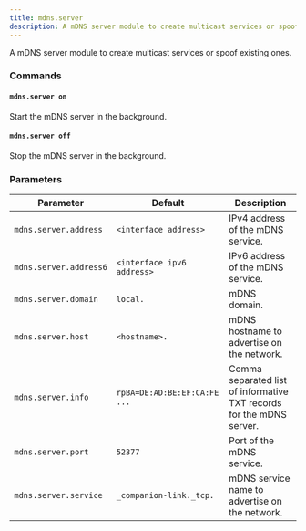 ```yaml
---
title: mdns.server
description: A mDNS server module to create multicast services or spoof existing ones.
---
```


A mDNS server module to create multicast services or spoof existing ones.

### Commands

#### `mdns.server on`

Start the mDNS server in the background.

#### `mdns.server off`

Stop the mDNS server in the background.

### Parameters

| Parameter              | Default                      | Description                                                          |
| ---------------------- | ---------------------------- | -------------------------------------------------------------------- |
| `mdns.server.address`  | `<interface address>`        | IPv4 address of the mDNS service.                                    |
| `mdns.server.address6` | `<interface ipv6 address>`   | IPv6 address of the mDNS service.                                    |
| `mdns.server.domain`   | `local.`                     | mDNS domain.                                                         |
| `mdns.server.host`     | `<hostname>.`                | mDNS hostname to advertise on the network.                           |
| `mdns.server.info`     | `rpBA=DE:AD:BE:EF:CA:FE ...` | Comma separated list of informative TXT records for the mDNS server. |
| `mdns.server.port`     | `52377`                      | Port of the mDNS service.                                            |
| `mdns.server.service`  | `_companion-link._tcp.`      | mDNS service name to advertise on the network.                       |
